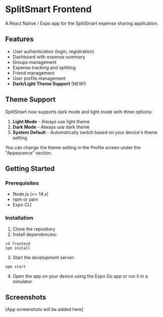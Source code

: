 # SplitSmart Frontend

A React Native / Expo app for the SplitSmart expense sharing application.

## Features

- User authentication (login, registration)
- Dashboard with expense summary
- Groups management
- Expense tracking and splitting
- Friend management
- User profile management
- **Dark/Light Theme Support** (NEW!)

## Theme Support

SplitSmart now supports dark mode and light mode with three options:

1. **Light Mode** - Always use light theme
2. **Dark Mode** - Always use dark theme
3. **System Default** - Automatically switch based on your device's theme setting

You can change the theme setting in the Profile screen under the "Appearance" section.

## Getting Started

### Prerequisites

- Node.js (>= 14.x)
- npm or yarn
- Expo CLI

### Installation

1. Clone the repository
2. Install dependencies:
```
cd frontend
npm install
```

3. Start the development server:
```
npm start
```

4. Open the app on your device using the Expo Go app or run it in a simulator.

## Screenshots

[App screenshots will be added here] 